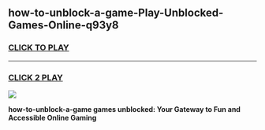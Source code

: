 
## how-to-unblock-a-game-Play-Unblocked-Games-Online-q93y8
<h3>
<a href="https://premium76.site?title=how-to-unblock-a-game&ref=24A">CLICK TO PLAY</a></h3>
<hr>

<h3>
<a href="https://premium76.site?title=how-to-unblock-a-game&ref=24A">CLICK 2 PLAY</a>
  
</h3>

<a href="https://premium76.site?title=how-to-unblock-a-game&ref=24A"><img src="https://clearcache.store/games.png"></a>


**how-to-unblock-a-game games unblocked: Your Gateway to Fun and Accessible Online Gaming**
